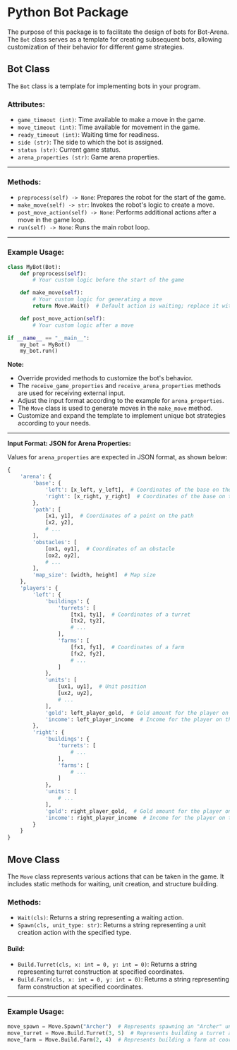 # Python Bot Package
The purpose of this package is to facilitate the design of bots for Bot-Arena. The `Bot` class serves as a template for creating subsequent bots, allowing customization of their behavior for different game strategies.

## Bot Class

The `Bot` class is a template for implementing bots in your program.

### Attributes:
- `game_timeout (int)`: Time available to make a move in the game.
- `move_timeout (int)`: Time available for movement in the game.
- `ready_timeout (int)`: Waiting time for readiness.
- `side (str)`: The side to which the bot is assigned.
- `status (str)`: Current game status.
- `arena_properties (str)`: Game arena properties.
---
### Methods:
- `preprocess(self) -> None`: Prepares the robot for the start of the game.
- `make_move(self) -> str`: Invokes the robot's logic to create a move.
- `post_move_action(self) -> None`: Performs additional actions after a move in the game loop.
- `run(self) -> None`: Runs the main robot loop.
---
### Example Usage:
```python
class MyBot(Bot):
    def preprocess(self):
        # Your custom logic before the start of the game

    def make_move(self):
        # Your custom logic for generating a move
        return Move.Wait()  # Default action is waiting; replace it with your logic

    def post_move_action(self):
        # Your custom logic after a move

if __name__ == "__main__":
    my_bot = MyBot()
    my_bot.run()
```

**Note:**

- Override provided methods to customize the bot's behavior.
- The `receive_game_properties` and `receive_arena_properties` methods are used for receiving external input.
- Adjust the input format according to the example for `arena_properties`.
- The `Move` class is used to generate moves in the `make_move` method.
- Customize and expand the template to implement unique bot strategies according to your needs.
---
**Input Format: JSON for Arena Properties:**

Values for `arena_properties` are expected in JSON format, as shown below:

```python
{
    'arena': {
        'base': {
            'left': [x_left, y_left],  # Coordinates of the base on the left side
            'right': [x_right, y_right]  # Coordinates of the base on the right side
        },
        'path': [
            [x1, y1],  # Coordinates of a point on the path
            [x2, y2],
            # ...
        ],
        'obstacles': [
            [ox1, oy1],  # Coordinates of an obstacle
            [ox2, oy2],
            # ...
        ],
        'map_size': [width, height]  # Map size
    },
    'players': {
        'left': {
            'buildings': {
                'turrets': [
                    [tx1, ty1],  # Coordinates of a turret
                    [tx2, ty2],
                    # ...
                ],
                'farms': [
                    [fx1, fy1],  # Coordinates of a farm
                    [fx2, fy2],
                    # ...
                ]
            },
            'units': [
                [ux1, uy1],  # Unit position
                [ux2, uy2],
                # ...
            ],
            'gold': left_player_gold,  # Gold amount for the player on the left side
            'income': left_player_income  # Income for the player on the left side
        },
        'right': {
            'buildings': {
                'turrets': [
                    # ...
                ],
                'farms': [
                    # ...
                ]
            },
            'units': [
                # ...
            ],
            'gold': right_player_gold,  # Gold amount for the player on the right side
            'income': right_player_income  # Income for the player on the right side
        }
    }
}
```

## Move Class

The `Move` class represents various actions that can be taken in the game. It includes static methods for waiting, unit creation, and structure building.

### Methods:
- `Wait(cls)`: Returns a string representing a waiting action.
- `Spawn(cls, unit_type: str)`: Returns a string representing a unit creation action with the specified type.

#### Build:
- `Build.Turret(cls, x: int = 0, y: int = 0)`: Returns a string representing turret construction at specified coordinates.
- `Build.Farm(cls, x: int = 0, y: int = 0)`: Returns a string representing farm construction at specified coordinates.
---
### Example Usage:
```python
move_spawn = Move.Spawn("Archer")  # Represents spawning an "Archer" unit
move_turret = Move.Build.Turret(3, 5)  # Represents building a turret at coordinates (3, 5)
move_farm = Move.Build.Farm(2, 4)  # Represents building a farm at coordinates (
```
